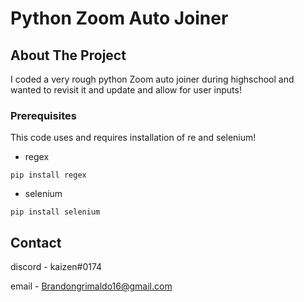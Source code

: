 # Python Zoom Auto Joiner
## About The Project
I coded a very rough python Zoom auto joiner during highschool and wanted to revisit it and update and allow for user inputs!


### Prerequisites
This code uses and requires installation of re and selenium!
* regex
```
pip install regex
```
* selenium
```
pip install selenium
```
## Contact
discord - kaizen#0174

email - Brandongrimaldo16@gmail.com
